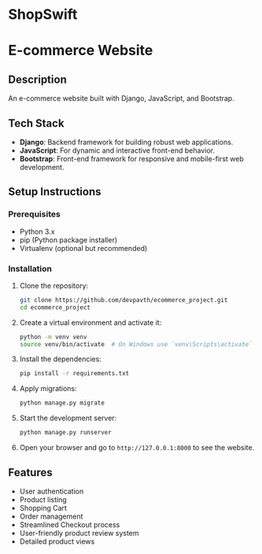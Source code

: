 # ShopSwift

# E-commerce Website

## Description
An e-commerce website built with Django, JavaScript, and Bootstrap.

## Tech Stack
- **Django**: Backend framework for building robust web applications.
- **JavaScript**: For dynamic and interactive front-end behavior.
- **Bootstrap**: Front-end framework for responsive and mobile-first web development.

## Setup Instructions

### Prerequisites
- Python 3.x
- pip (Python package installer)
- Virtualenv (optional but recommended)

### Installation
1. Clone the repository:
    ```sh
    git clone https://github.com/devpavth/ecommerce_project.git
    cd ecommerce_project
    ```

2. Create a virtual environment and activate it:
    ```sh
    python -m venv venv
    source venv/bin/activate  # On Windows use `venv\Scripts\activate`
    ```

3. Install the dependencies:
    ```sh
    pip install -r requirements.txt
    ```

4. Apply migrations:
    ```sh
    python manage.py migrate
    ```

5. Start the development server:
    ```sh
    python manage.py runserver
    ```

6. Open your browser and go to `http://127.0.0.1:8000` to see the website.

## Features
- User authentication
- Product listing
- Shopping Cart
- Order management
- Streamlined Checkout process
- User-friendly product review system
- Detailed product views

